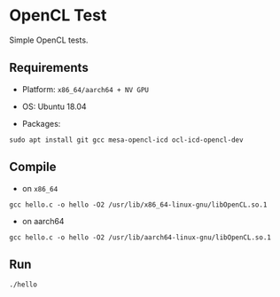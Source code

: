 # OpenCL Test

Simple OpenCL tests.

## Requirements

* Platform: `x86_64/aarch64 + NV GPU`

* OS: Ubuntu 18.04

* Packages:

```
sudo apt install git gcc mesa-opencl-icd ocl-icd-opencl-dev
```

## Compile

* on `x86_64`

```
gcc hello.c -o hello -O2 /usr/lib/x86_64-linux-gnu/libOpenCL.so.1
```

* on aarch64

```
gcc hello.c -o hello -O2 /usr/lib/aarch64-linux-gnu/libOpenCL.so.1
```

## Run

```
./hello
```
